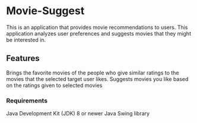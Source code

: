 # Movie-Suggest

This is an application that provides movie recommendations to users. This application analyzes user preferences and suggests movies that they might be interested in.

## Features

Brings the favorite movies of the people who give similar ratings to the movies that the selected target user likes.
Suggests movies you like based on the ratings given to selected movies

### Requirements
Java Development Kit (JDK) 8 or newer
Java Swing library
